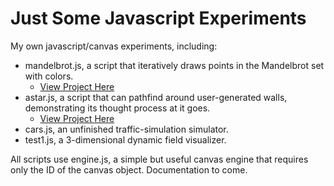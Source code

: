 Just Some Javascript Experiments
=====================================

My own javascript/canvas experiments, including:

* mandelbrot.js, a script that iteratively draws points in the Mandelbrot set with colors.
  * [View Project Here](http://htmlpreview.github.io/?https://github.com/gkaemmer/javascript/blob/master/mandelbrot.html)
* astar.js, a script that can pathfind around user-generated walls, demonstrating its thought process at it goes.
  * [View Project Here](http://htmlpreview.github.io/?https://github.com/gkaemmer/javascript/blob/master/astar.html)
* cars.js, an unfinished traffic-simulation simulator.
* test1.js, a 3-dimensional dynamic field visualizer.

All scripts use engine.js, a simple but useful canvas engine that requires only the ID of the canvas object. Documentation
to come.

